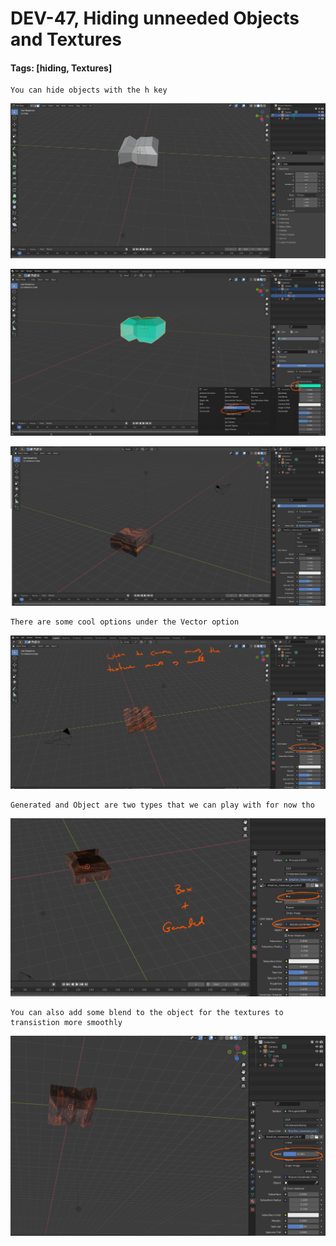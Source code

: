 # DEV-47, Hiding unneeded Objects and Textures
#### Tags: [hiding, Textures]

    You can hide objects with the h key

![](../images/DEV-47-A.png)

![](../images/DEV-47-B.png)

![](../images/DEV-47-C.png)

    There are some cool options under the Vector option

![](../images/DEV-47-D.png)

    Generated and Object are two types that we can play with for now tho

![](../images/DEV-47-E.png)

    You can also add some blend to the object for the textures to transistion more smoothly

![](../images/DEV-47-F.png)
